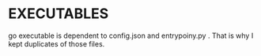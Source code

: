 # EXECUTABLES

go executable is dependent to config.json and entrypoiny.py . That is why I kept duplicates of those files.